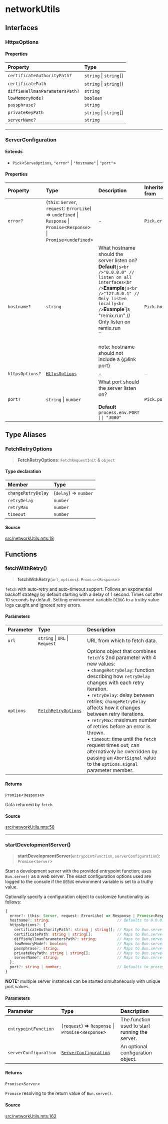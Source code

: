 # networkUtils

## Interfaces

### HttpsOptions

#### Properties

| Property | Type |
| :------ | :------ |
| `certificateAuthorityPath?` | `string` \| `string`[] |
| `certificatePath` | `string` \| `string`[] |
| `diffieHellmanParametersPath?` | `string` |
| `lowMemoryMode?` | `boolean` |
| `passphrase?` | `string` |
| `privateKeyPath` | `string` \| `string`[] |
| `serverName?` | `string` |

***

### ServerConfiguration

#### Extends

- `Pick`\<`ServeOptions`, `"error"` \| `"hostname"` \| `"port"`\>

#### Properties

| Property | Type | Description | Inherited from |
| :------ | :------ | :------ | :------ |
| `error?` | (`this`: `Server`, `request`: `ErrorLike`) => `undefined` \| `Response` \| `Promise`\<`Response`\> \| `Promise`\<`undefined`\> | - | `Pick.error` |
| `hostname?` | `string` | What hostname should the server listen on?**Default**`js<br />"0.0.0.0" // listen on all interfaces<br />`**Example**`js<br />"127.0.0.1" // Only listen locally<br />`**Example**`js<br />"remix.run" // Only listen on remix.run<br />``<br /><br />note: hostname should not include a {@link port} | `Pick.hostname` |
| `httpsOptions?` | [`HttpsOptions`](networkUtils.md#httpsoptions) | - | - |
| `port?` | `string` \| `number` | What port should the server listen on?<br /><br />**Default**<br />`process.env.PORT \|\| "3000"` | `Pick.port` |

## Type Aliases

### FetchRetryOptions

> **FetchRetryOptions**: `FetchRequestInit` & `object`

#### Type declaration

| Member | Type |
| :------ | :------ |
| `changeRetryDelay` | (`delay`) => `number` |
| `retryDelay` | `number` |
| `retryMax` | `number` |
| `timeout` | `number` |

#### Source

[src/networkUtils.mts:18](https://github.com/mangs/bun-utils/blob/ac71210005af3f762be7abfce9b2c2094ae3db5d/src/networkUtils.mts#L18)

## Functions

### fetchWithRetry()

> **fetchWithRetry**(`url`, `options`): `Promise`\<`Response`\>

`fetch` with auto-retry and auto-timeout support. Follows an exponential backoff strategy by
default starting with a delay of 1 second. Times out after 10 seconds by default. Setting
environment variable `DEBUG` to a truthy value logs caught and ignored retry errors.

#### Parameters

| Parameter | Type | Description |
| :------ | :------ | :------ |
| `url` | `string` \| `URL` \| `Request` | URL from which to fetch data. |
| `options` | [`FetchRetryOptions`](networkUtils.md#fetchretryoptions) | Options object that combines `fetch`'s 2nd parameter with 4 new values:<br />               • `changeRetryDelay`: function describing how `retryDelay` changes with each retry iteration.<br />               • `retryDelay`: delay between retries; `changeRetryDelay` affects how it changes between retry iterations.<br />               • `retryMax`: maximum number of retries before an error is thrown.<br />               • `timeout`: time until the `fetch` request times out; can alternatively be overridden by passing an `AbortSignal` value to the `options.signal` parameter member. |

#### Returns

`Promise`\<`Response`\>

Data returned by `fetch`.

#### Source

[src/networkUtils.mts:58](https://github.com/mangs/bun-utils/blob/ac71210005af3f762be7abfce9b2c2094ae3db5d/src/networkUtils.mts#L58)

***

### startDevelopmentServer()

> **startDevelopmentServer**(`entrypointFunction`, `serverConfiguration`): `Promise`\<`Server`\>

Start a development server with the provided entrypoint function; uses `Bun.serve()` as a web
server. The exact configuration options used are logged to the console if the `DEBUG` environment
variable is set to a truthy value.

Optionally specify a configuration object to customize functionality as follows:
```ts
{
  error?: (this: Server, request: ErrorLike) => Response | Promise<Response> | Promise<undefined> | undefined // Maps to Bun.serve()'s error option
  hostname?: string;                              // Defaults to 0.0.0.0; maps to Bun.serve()'s hostname option
  httpsOptions?: {
    certificateAuthorityPath?: string | string[]; // Maps to Bun.serve()'s tls.ca option but only the path
    certificatePath: string | string[];           // Maps to Bun.serve()'s tls.cert option but only the path
    diffieHellmanParametersPath?: string;         // Maps to Bun.serve()'s tls.dhParamsFile option
    lowMemoryMode?: boolean;                      // Maps to Bun.serve()'s tls.lowMemoryMode option
    passphrase?: string;                          // Maps to Bun.serve()'s tls.passphrase option
    privateKeyPath: string | string[];            // Maps to Bun.serve()'s tls.key option but only the path
    serverName?: string;                          // Maps to Bun.serve()'s tls.serverName option
  };
  port?: string | number;                         // Defaults to process.env.DEVELOPMENT_SERVER_PORT else 80 for HTTP, 443 for HTTPS; maps to Bun.serve()'s port option
}
```
**NOTE:** multiple server instances can be started simultaneously with unique port values.

#### Parameters

| Parameter | Type | Description |
| :------ | :------ | :------ |
| `entrypointFunction` | (`request`) => `Response` \| `Promise`\<`Response`\> | The function used to start running the server. |
| `serverConfiguration` | [`ServerConfiguration`](networkUtils.md#serverconfiguration) | An optional configuration object. |

#### Returns

`Promise`\<`Server`\>

`Promise` resolving to the return value of `Bun.serve()`.

#### Source

[src/networkUtils.mts:162](https://github.com/mangs/bun-utils/blob/ac71210005af3f762be7abfce9b2c2094ae3db5d/src/networkUtils.mts#L162)
